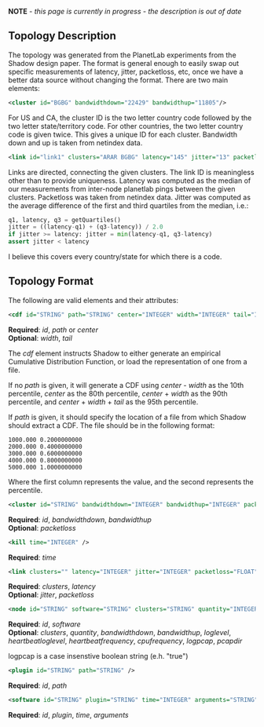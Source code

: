 **NOTE** - _this page is currently in progress - the description is out of date_

## Topology Description

The topology was generated from the PlanetLab experiments from the Shadow design
paper. The format is general enough to easily swap out specific measurements of 
latency, jitter, packetloss, etc, once we have a better data source without
changing the format. There are two main elements:

```xml
<cluster id="BGBG" bandwidthdown="22429" bandwidthup="11805"/>
```

For US and CA, the cluster ID is the two letter country code followed by
the two letter state/territory code. For other countries, the two letter
country code is given twice. This gives a unique ID for each cluster.
Bandwidth down and up is taken from netindex data.

```xml
<link id="link1" clusters="ARAR BGBG" latency="145" jitter="13" packetloss="0.026"/>
```

Links are directed, connecting the given clusters. The link ID is
meaningless other than to provide uniqueness. Latency was computed as
the median of our measurements from inter-node planetlab pings between
the given clusters. Packetloss was taken from netindex data. Jitter was
computed as the average difference of the first and third quartiles from
the median, i.e.:

```python
q1, latency, q3 = getQuartiles()
jitter = ((latency-q1) + (q3-latency)) / 2.0
if jitter >= latency: jitter = min(latency-q1, q3-latency)
assert jitter < latency
```

I believe this covers every country/state for which there is a code.

## Topology Format

The following are valid elements and their attributes:

```xml
<cdf id="STRING" path="STRING" center="INTEGER" width="INTEGER" tail="INTEGER" />
```
**Required**: _id_, _path_ or _center_  
**Optional**: _width_, _tail_

The _cdf_ element instructs Shadow to either generate an empirical Cumulative Distribution Function, or load the representation of one from a file. 

If no _path_ is given, it will generate a CDF using _center_ - _width_ as the 10th percentile, _center_ as the 80th percentile, _center_ + _width_ as the 90th percentile, and _center_ + _width_ + _tail_ as the 95th percentile.

If _path_ is given, it should specify the location of a file from which Shadow should extract a CDF. The file should be in the following format:

```text
1000.000 0.2000000000
2000.000 0.4000000000
3000.000 0.6000000000
4000.000 0.8000000000
5000.000 1.0000000000
```

Where the first column represents the value, and the second represents the percentile.

```xml
<cluster id="STRING" bandwidthdown="INTEGER" bandwidthup="INTEGER" packetloss="FLOAT" />
```
**Required**: _id_, _bandwidthdown_, _bandwidthup_  
**Optional**: _packetloss_

```xml
<kill time="INTEGER" />
```
**Required**: _time_  

```xml
<link clusters="" latency="INTEGER" jitter="INTEGER" packetloss="FLOAT" />
```
**Required**: _clusters_, _latency_  
**Optional**: _jitter_, _packetloss_

```xml
<node id="STRING" software="STRING" clusters="STRING" quantity="INTEGER" bandwidthdown="INTEGER" bandwidthup="INTEGER" loglevel="STRING" heartbeatloglevel="STRING" heartbeatfrequency="INTEGER" cpufrequency="INTEGER" logpcap="STRING" pcapdir="STRING" />
```
**Required**: _id_, _software_  
**Optional**: _clusters_, _quantity_, _bandwidthdown_, _bandwidthup_, _loglevel_, _heartbeatloglevel_, _heartbeatfrequency_, _cpufrequency_, _logpcap_, _pcapdir_

logpcap is a case insenstive boolean string (e.h. "true")

```xml
<plugin id="STRING" path="STRING" />
```
**Required**: _id_, _path_  

```xml
<software id="STRING" plugin="STRING" time="INTEGER" arguments="STRING" />
```
**Required**: _id_, _plugin_, _time_, _arguments_  
